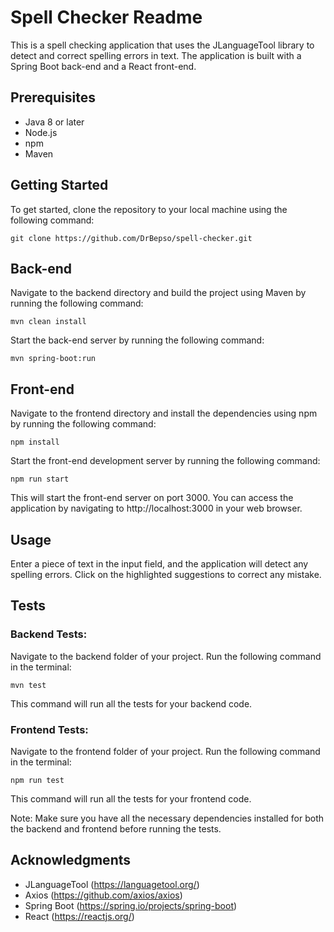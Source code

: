 # Spell Checker Readme
This is a spell checking application that uses the JLanguageTool library to detect and correct spelling errors in text. The application is built with a Spring Boot back-end and a React front-end.

## Prerequisites
- Java 8 or later
- Node.js
- npm
- Maven

## Getting Started
To get started, clone the repository to your local machine using the following command:
```
git clone https://github.com/DrBepso/spell-checker.git
```

## Back-end
Navigate to the backend directory and build the project using Maven by running the following command:

```
mvn clean install
```
Start the back-end server by running the following command:
```
mvn spring-boot:run
```
## Front-end
Navigate to the frontend directory and install the dependencies using npm by running the following command:
```
npm install
```
Start the front-end development server by running the following command:
```
npm run start
```

This will start the front-end server on port 3000. You can access the application by navigating to http://localhost:3000 in your web browser.

## Usage
Enter a piece of text in the input field, and the application will detect any spelling errors. Click on the highlighted suggestions to correct any mistake.

## Tests

### Backend Tests:

Navigate to the backend folder of your project.
Run the following command in the terminal:
```
mvn test
```
This command will run all the tests for your backend code.

### Frontend Tests:

Navigate to the frontend folder of your project.
Run the following command in the terminal:
```
npm run test
```
This command will run all the tests for your frontend code.

Note: Make sure you have all the necessary dependencies installed for both the backend and frontend before running the tests.

## Acknowledgments
- JLanguageTool (https://languagetool.org/)
- Axios (https://github.com/axios/axios)
- Spring Boot (https://spring.io/projects/spring-boot)
- React (https://reactjs.org/)

